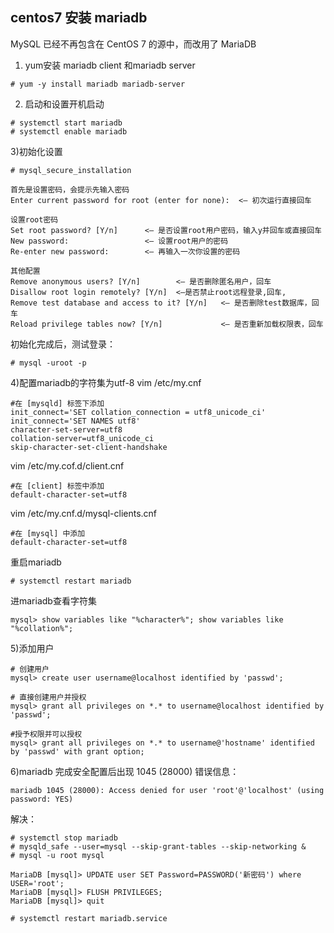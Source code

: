 ## centos7 安装 mariadb ##
MySQL 已经不再包含在 CentOS 7 的源中，而改用了 MariaDB

1) yum安装 mariadb client 和mariadb server
```shell 
# yum -y install mariadb mariadb-server
```

2) 启动和设置开机启动
```shell
# systemctl start mariadb
# systemctl enable mariadb
```

3)初始化设置
``` shell
# mysql_secure_installation

首先是设置密码，会提示先输入密码
Enter current password for root (enter for none):  <– 初次运行直接回车

设置root密码
Set root password? [Y/n]      <– 是否设置root用户密码，输入y并回车或直接回车
New password:                 <– 设置root用户的密码
Re-enter new password:        <– 再输入一次你设置的密码

其他配置
Remove anonymous users? [Y/n]        <– 是否删除匿名用户，回车
Disallow root login remotely? [Y/n]  <–是否禁止root远程登录,回车,
Remove test database and access to it? [Y/n]   <– 是否删除test数据库，回车
Reload privilege tables now? [Y/n]             <– 是否重新加载权限表，回车
```

初始化完成后，测试登录：
```shell
# mysql -uroot -p
```

4)配置mariadb的字符集为utf-8
vim /etc/my.cnf
``` shell
#在 [mysqld] 标签下添加
init_connect='SET collation_connection = utf8_unicode_ci' 
init_connect='SET NAMES utf8' 
character-set-server=utf8 
collation-server=utf8_unicode_ci 
skip-character-set-client-handshake
```
vim /etc/my.cof.d/client.cnf
```shell
#在 [client] 标签中添加
default-character-set=utf8
```

vim /etc/my.cnf.d/mysql-clients.cnf
```shell
#在 [mysql] 中添加
default-character-set=utf8
```
重启mariadb
``` shell
# systemctl restart mariadb
```
进mariadb查看字符集
```shell
mysql> show variables like "%character%"; show variables like "%collation%";
```

5)添加用户
``` shell
# 创建用户
mysql> create user username@localhost identified by 'passwd';

# 直接创建用户并授权
mysql> grant all privileges on *.* to username@localhost identified by 'passwd';

#授予权限并可以授权
mysql> grant all privileges on *.* to username@'hostname' identified by 'passwd' with grant option;
```


6)mariadb 完成安全配置后出现 1045 (28000)
错误信息：
```shell 
mariadb 1045 (28000): Access denied for user 'root'@'localhost' (using password: YES)
```
解决：
```shell
# systemctl stop mariadb
# mysqld_safe --user=mysql --skip-grant-tables --skip-networking &
# mysql -u root mysql

MariaDB [mysql]> UPDATE user SET Password=PASSWORD('新密码') where USER='root';
MariaDB [mysql]> FLUSH PRIVILEGES;
MariaDB [mysql]> quit

# systemctl restart mariadb.service
```
